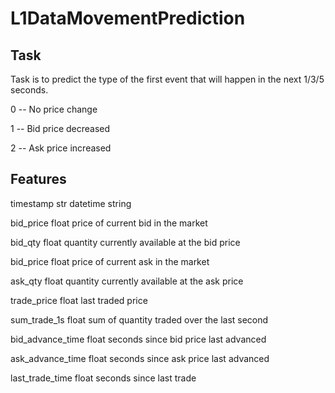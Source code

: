 # L1DataMovementPrediction

## Task
Task is to predict the type of the first event that will happen in the next 1/3/5 seconds.

0 -- No price change

1 -- Bid price decreased

2 -- Ask price increased

## Features
timestamp  str  datetime string

bid_price  float  price of current bid in the market

bid_qty  float  quantity currently available at the bid price

bid_price  float  price of current ask in the market

ask_qty  float  quantity currently available at the ask price

trade_price  float  last traded price

sum_trade_1s  float  sum of quantity traded over the last second

bid_advance_time  float  seconds since bid price last advanced

ask_advance_time  float seconds since ask price last advanced

last_trade_time  float  seconds since last trade
